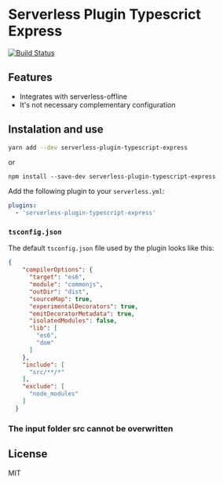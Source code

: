 # Serverless Plugin Typescrict Express

[![Build Status](https://travis-ci.org/joemccann/dillinger.svg?branch=master)](https://travis-ci.org/joemccann/dillinger)


## Features

   * Integrates with serverless-offline
   * It's not necessary complementary configuration

## Instalation and use

```sh
yarn add --dev serverless-plugin-typescript-express
```
or
```
npm install --save-dev serverless-plugin-typescript-express
```

Add the following plugin to your `serverless.yml`:

```yaml
plugins:
  - 'serverless-plugin-typescript-express'
```

### `tsconfig.json`

The default `tsconfig.json` file used by the plugin looks like this:

```json
{
    "compilerOptions": {
      "target": "es6",
      "module": "commonjs",
      "outDir": "dist",
      "sourceMap": true,
      "experimentalDecorators": true,
      "emitDecoratorMetadata": true,
      "isolatedModules": false,      
      "lib": [ 
        "es6", 
        "dom" 
      ]
    },
    "include": [
      "src/**/*"
    ],
    "exclude": [
      "node_modules"
    ]
  } 
```

### The input folder src cannot be overwritten
License
----
MIT

   [serverless-plugin-typescript]: https://github.com/hewmen/serverless-plugin-typescript

